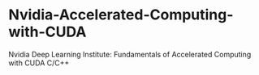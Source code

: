 # Nvidia-Accelerated-Computing-with-CUDA
Nvidia Deep Learning Institute: Fundamentals of Accelerated Computing with CUDA C/C++
